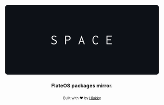 <div align="center">
  <img alt="space logo" src="brand.svg"/>
</div>

<h3 align="center"> FlateOS packages mirror. </h3>

<p align="center">
  <sub>Built with ❤︎ by <a href="https://hiukky.com">Hiukky</a>
  <br/>
</p>

<br>
